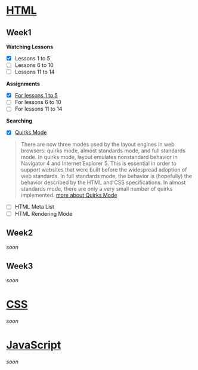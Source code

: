 # [HTML](https://elzero.org/study/html-2021-study-plan/)

## Week1

**Watching Lessons**

- [x] Lessons 1 to 5
- [ ] Lessons 6 to 10
- [ ] Lessons 11 to 14

**Assignments**

- [x] [For lessons 1 to 5](html/Week1/Lessons1to5/)
- [ ] For lessons 6 to 10
- [ ] For lessons 11 to 14

**Searching**

- [x] [Quirks Mode](https://www.youtube.com/watch?v=sBFemL2Mfj4&list=PLDoPjvoNmBAw_t_XWUFbBX-c9MafPk9ji&index=6&t=24s)
> There are now three modes used by the layout engines in web browsers: quirks mode, almost standards mode, and full standards mode. In quirks mode, layout emulates nonstandard behavior in Navigator 4 and Internet Explorer 5. This is essential in order to support websites that were built before the widespread adoption of web standards. In full standards mode, the behavior is (hopefully) the behavior described by the HTML and CSS specifications. In almost standards mode, there are only a very small number of quirks implemented.
> [more about Quirks Mode](https://developer.mozilla.org/en-US/docs/Web/HTML/Quirks_Mode_and_Standards_Mode)

- [ ] HTML Meta List
- [ ] HTML Rendering Mode

## Week2

*soon*

## Week3

*soon*

# [CSS](https://elzero.org/study/css-2021-study-plan/)

*soon*

# [JavaScript](https://elzero.org/study/javascript-bootcamp-2021-study-plan/)

*soon*